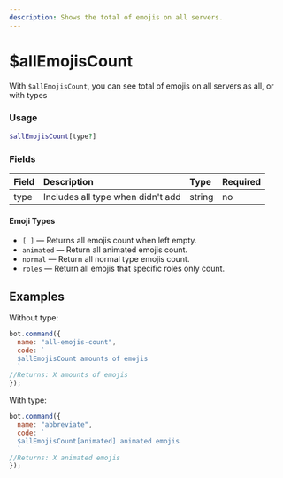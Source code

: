 ```yaml
---
description: Shows the total of emojis on all servers.
---
```


# $allEmojisCount

With `$allEmojisCount`, you can see total of emojis on all servers as all, or with types

### Usage

```php
$allEmojisCount[type?]
```

### Fields

| Field | Description | Type | Required |
| :--- | :--- | :--- | :--- |
| type | Includes all type when didn't add | string | no |

#### Emoji Types

* `[ ]` — Returns all emojis count when left empty.
* `animated` — Return all animated emojis count.
* `normal` — Return all normal type emojis count.
* `roles` — Return all emojis that specific roles only count.

## Examples

Without type:

```javascript
bot.command({
  name: "all-emojis-count",
  code: `
  $allEmojisCount amounts of emojis
  `
//Returns: X amounts of emojis
});
```

With type:

```javascript
bot.command({
  name: "abbreviate",
  code: `
  $allEmojisCount[animated] animated emojis
  `
//Returns: X animated emojis
});
```
